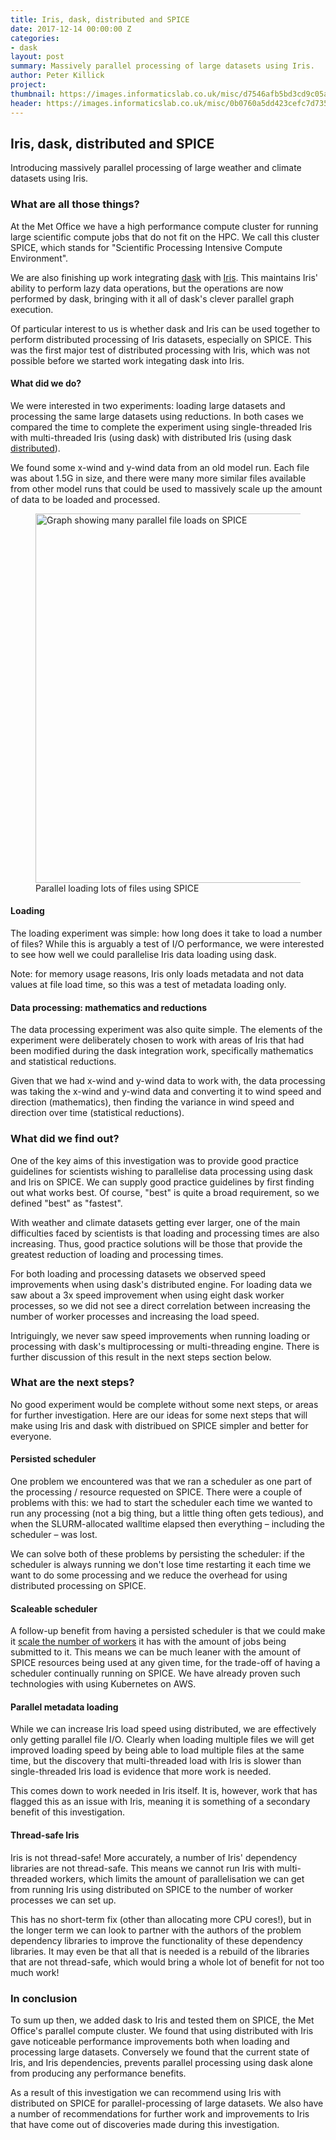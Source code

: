 ```yaml
---
title: Iris, dask, distributed and SPICE
date: 2017-12-14 00:00:00 Z
categories:
- dask
layout: post
summary: Massively parallel processing of large datasets using Iris.
author: Peter Killick
project:
thumbnail: https://images.informaticslab.co.uk/misc/d7546afb5bd3cd9c05a8df138f893168.PNG
header: https://images.informaticslab.co.uk/misc/0b0760a5dd423cefc7d7355fa87473d2.jpg
---
```


## Iris, dask, distributed and SPICE

Introducing massively parallel processing of large weather and climate datasets
using Iris.


### What are all those things?

At the Met Office we have a high performance compute cluster for running
large scientific compute jobs that do not fit on the HPC. We call this cluster
SPICE, which stands for "Scientific Processing Intensive Compute Environment".

We are also finishing up work integrating
[dask](http://dask.pydata.org/en/latest/) with
[Iris](http://scitools.org.uk/iris/docs/latest/index.html).
This maintains Iris' ability to perform lazy data operations, but the operations
are now performed by dask, bringing with it all of dask's clever parallel graph
execution.

Of particular interest to us is whether dask and Iris can be used together to
perform distributed processing of Iris datasets, especially on SPICE. This was
the first major test of distributed processing with Iris, which was not possible
before we started work integating dask into Iris.


#### What did we do?

We were interested in two experiments: loading large datasets and processing
the same large datasets using reductions. In both cases we compared the time to
complete the experiment using single-threaded Iris with multi-threaded Iris (using dask)
with distributed Iris (using dask
[distributed](http://distributed.readthedocs.io/en/latest/)).

We found some x-wind and y-wind data from an old model run. Each file was about 1.5G
in size, and there were many more similar files available from other model runs that
could be used to massively scale up the amount of data to be loaded and processed.

<figure>
    <img src="https://images.informaticslab.co.uk/misc/d7546afb5bd3cd9c05a8df138f893168.PNG" width="825" height="591" alt="Graph showing many parallel file loads on SPICE" />
    <figcaption>Parallel loading lots of files using SPICE</figcaption>
</figure>


#### Loading

The loading experiment was simple: how long does it take to load a number of files?
While this is arguably a test of I/O performance, we were interested to see how well
we could parallelise Iris data loading using dask.

Note: for memory usage reasons, Iris only loads metadata and not data values at
file load time, so this was a test of metadata loading only.


#### Data processing: mathematics and reductions

The data processing experiment was also quite simple. The elements of the experiment
were deliberately chosen to work with areas of Iris that had been modified during
the dask integration work, specifically mathematics and statistical reductions.

Given that we had x-wind and y-wind data to work with, the data processing was
taking the x-wind and y-wind data and converting it to wind speed and direction
(mathematics), then finding the variance in wind speed and direction over time
(statistical reductions).


### What did we find out?

One of the key aims of this investigation was to provide good practice guidelines
for scientists wishing to parallelise data processing using dask and Iris on SPICE.
We can supply good practice guidelines by first finding out what works best.
Of course, "best" is quite a broad requirement, so we defined "best" as "fastest".

With weather and climate datasets getting ever larger, one of the main difficulties
faced by scientists is that loading and processing times are also increasing. Thus,
good practice solutions will be those that provide the greatest reduction of loading
and processing times.

For both loading and processing datasets we observed speed improvements when
using dask's distributed engine. For loading data we saw about a 3x speed improvement
when using eight dask worker processes, so we did not see a direct correlation
between increasing the number of worker processes and increasing the load
speed.

Intriguingly, we never saw speed improvements when running loading or processing
with dask's multiprocessing or multi-threading engine. There is further discussion
of this result in the next steps section below.


### What are the next steps?

No good experiment would be complete without some next steps, or areas for further
investigation. Here are our ideas for some next steps that will make using Iris
and dask with distribued on SPICE simpler and better for everyone.


#### Persisted scheduler

One problem we encountered was that we ran a scheduler as one part of the processing /
resource requested on SPICE. There were a couple of problems with this: we had to start
the scheduler each time we wanted to run any processing (not a big thing, but a
little thing often gets tedious), and when the SLURM-allocated walltime elapsed then
everything – including the scheduler – was lost.

We can solve both of these problems by persisting the scheduler: if the scheduler
is always running we don't lose time restarting it each time we want to do some
processing and we reduce the overhead for using distributed processing on SPICE.


#### Scaleable scheduler

A follow-up benefit from having a persisted scheduler is that we could make it
[scale the number of workers](https://distributed.readthedocs.io/en/latest/adaptive.html)
it has with the amount of jobs being submitted to it.
This means we can be much leaner with the amount of SPICE resources being used
at any given time, for the trade-off of having a scheduler continually running on SPICE.
We have already proven such technologies with using Kubernetes on AWS.


#### Parallel metadata loading

While we can increase Iris load speed using distributed, we are effectively only
getting parallel file I/O. Clearly when loading multiple files we will get improved
loading speed by being able to load multiple files at the same time, but the discovery
that multi-threaded load with Iris is slower than single-threaded Iris load is evidence
that more work is needed.

This comes down to work needed in Iris itself. It is, however, work that has
flagged this as an issue with Iris, meaning it is something of a secondary
benefit of this investigation.


#### Thread-safe Iris

Iris is not thread-safe! More accurately, a number of Iris' dependency libraries
are not thread-safe. This means we cannot run Iris with multi-threaded workers,
which limits the amount of parallelisation we can get from running Iris using
distributed on SPICE to the number of worker processes we can set up.

This has no short-term fix (other than allocating more CPU cores!), but in the
longer term we can look to partner with the authors of the problem dependency
libraries to improve the functionality of these dependency libraries. It may even
be that all that is needed is a rebuild of the libraries that are not thread-safe,
which would bring a whole lot of benefit for not too much work!


### In conclusion

To sum up then, we added dask to Iris and tested them on SPICE, the Met Office's parallel
compute cluster. We found that using distributed with Iris gave noticeable performance
improvements both when loading and processing large datasets. Conversely we found that
the current state of Iris, and Iris dependencies, prevents parallel processing using
dask alone from producing any performance benefits.

As a result of this investigation we can recommend using Iris with distributed on SPICE
for parallel-processing of large datasets. We also have a number of recommendations for
further work and improvements to Iris that have come out of discoveries made during
this investigation.
